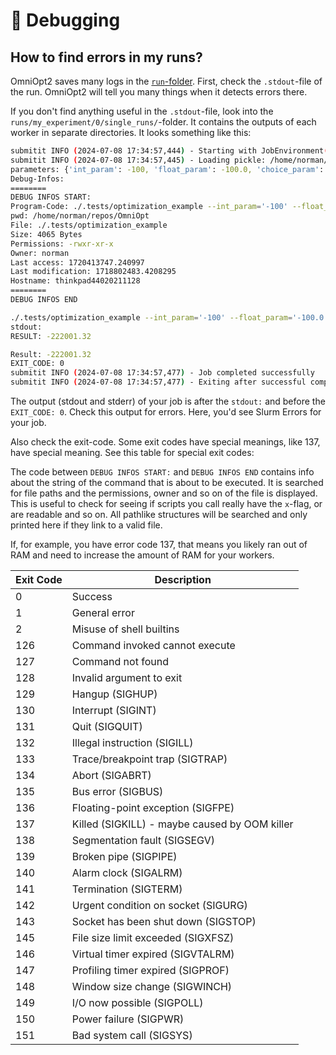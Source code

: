 # <span class="invert_in_dark_mode">🐞</a> Debugging

<!-- How to find and solve bugs -->

<!-- Category: Developing -->

<div id="toc"></div>

## How to find errors in my runs?

OmniOpt2 saves many logs in the <a target="_blank" href="tutorials?tutorial=folder_structure">`run`-folder</a>. First, check the `.stdout`-file of
the run. OmniOpt2 will tell you many things when it detects errors there.

If you don't find anything useful in the `.stdout`-file, look into the
`runs/my_experiment/0/single_runs/`-folder. It contains the outputs of each
worker in separate directories. It looks something like this:

```bash
submitit INFO (2024-07-08 17:34:57,444) - Starting with JobEnvironment(job_id=2387026, hostname=thinkpad44020211128, local_rank=0(1), node=0(1), global_rank=0(1))
submitit INFO (2024-07-08 17:34:57,445) - Loading pickle: /home/norman/repos/OmniOpt/runs/__main__tests__/1/single_runs/2387026/2387026_submitted.pkl
parameters: {'int_param': -100, 'float_param': -100.0, 'choice_param': 1, 'int_param_two': -5}
Debug-Infos:
========
DEBUG INFOS START:
Program-Code: ./.tests/optimization_example --int_param='-100' --float_param='-100.0' --choice_param='1'  --int_param_two='-5'
pwd: /home/norman/repos/OmniOpt
File: ./.tests/optimization_example
Size: 4065 Bytes
Permissions: -rwxr-xr-x
Owner: norman
Last access: 1720413747.240997
Last modification: 1718802483.4208295
Hostname: thinkpad44020211128
========
DEBUG INFOS END

./.tests/optimization_example --int_param='-100' --float_param='-100.0' --choice_param='1'  --int_param_two='-5'
stdout:
RESULT: -222001.32

Result: -222001.32
EXIT_CODE: 0
submitit INFO (2024-07-08 17:34:57,477) - Job completed successfully
submitit INFO (2024-07-08 17:34:57,477) - Exiting after successful completion
```

The output (stdout and stderr) of your job is after the `stdout:` and before the `EXIT_CODE: 0`. Check
this output for errors. Here, you'd see Slurm Errors for your job.

Also check the exit-code. Some exit codes have special meanings, like 137, have special meaning. See this table for special exit codes:

The code between `DEBUG INFOS START:` and `DEBUG INFOS END` contains info about the string of the command that is about to be executed. It is searched for file paths and the permissions, owner and so on of the file is displayed. This is useful to check for seeing if scripts you call really have the `x`-flag, or are readable and so on. All pathlike structures will be searched and only printed here if they link to a valid file.

If, for example, you have error code 137, that means you likely ran out of RAM and need to increase the amount of RAM for your workers.

<table>
	<thead>
		<tr class="invert_in_dark_mode">
			<th>Exit Code</th>
			<th>Description</th>
		</tr>
	</thead>
	<tbody>
		<tr>
			<td>0</td>
			<td>Success</td>
		</tr>
		<tr>
			<td>1</td>
			<td>General error</td>
		</tr>
		<tr>
			<td>2</td>
			<td>Misuse of shell builtins</td>
		</tr>
		<tr>
			<td>126</td>
			<td>Command invoked cannot execute</td>
		</tr>
		<tr>
			<td>127</td>
			<td>Command not found</td>
		</tr>
		<tr>
			<td>128</td>
			<td>Invalid argument to exit</td>
		</tr>
		<tr>
			<td>129</td>
			<td>Hangup (SIGHUP)</td>
		</tr>
		<tr>
			<td>130</td>
			<td>Interrupt (SIGINT)</td>
		</tr>
		<tr>
			<td>131</td>
			<td>Quit (SIGQUIT)</td>
		</tr>
		<tr>
			<td>132</td>
			<td>Illegal instruction (SIGILL)</td>
		</tr>
		<tr>
			<td>133</td>
			<td>Trace/breakpoint trap (SIGTRAP)</td>
		</tr>
		<tr>
			<td>134</td>
			<td>Abort (SIGABRT)</td>
		</tr>
		<tr>
			<td>135</td>
			<td>Bus error (SIGBUS)</td>
		</tr>
		<tr>
			<td>136</td>
			<td>Floating-point exception (SIGFPE)</td>
		</tr>
		<tr>
			<td>137</td>
			<td>Killed (SIGKILL) - maybe caused by OOM killer</td>
		</tr>
		<tr>
			<td>138</td>
			<td>Segmentation fault (SIGSEGV)</td>
		</tr>
		<tr>
			<td>139</td>
			<td>Broken pipe (SIGPIPE)</td>
		</tr>
		<tr>
			<td>140</td>
			<td>Alarm clock (SIGALRM)</td>
		</tr>
		<tr>
			<td>141</td>
			<td>Termination (SIGTERM)</td>
		</tr>
		<tr>
			<td>142</td>
			<td>Urgent condition on socket (SIGURG)</td>
		</tr>
		<tr>
			<td>143</td>
			<td>Socket has been shut down (SIGSTOP)</td>
		</tr>
		<tr>
			<td>145</td>
			<td>File size limit exceeded (SIGXFSZ)</td>
		</tr>
		<tr>
			<td>146</td>
			<td>Virtual timer expired (SIGVTALRM)</td>
		</tr>
		<tr>
			<td>147</td>
			<td>Profiling timer expired (SIGPROF)</td>
		</tr>
		<tr>
			<td>148</td>
			<td>Window size change (SIGWINCH)</td>
		</tr>
		<tr>
			<td>149</td>
			<td>I/O now possible (SIGPOLL)</td>
		</tr>
		<tr>
			<td>150</td>
			<td>Power failure (SIGPWR)</td>
		</tr>
		<tr>
			<td>151</td>
			<td>Bad system call (SIGSYS)</td>
		</tr>
	</tbody>
</table>
